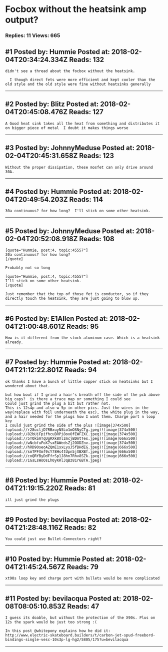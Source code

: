 # Focbox without the heatsink amp output?

### Replies: 11 Views: 665

## \#1 Posted by: Hummie Posted at: 2018-02-04T20:34:24.334Z Reads: 132

```
didn't see a thread about the focbox without the heatsink.

  I though direct fets were more efficient and kept cooler than the old style and the old style were fine without heatsinks generally
```

---
## \#2 Posted by: Blitz Posted at: 2018-02-04T20:45:08.476Z Reads: 127

```
A Good heat sink takes all the heat from something and distributes it on bigger piece of metal  I doubt it makes things worse
```

---
## \#3 Posted by: JohnnyMeduse Posted at: 2018-02-04T20:45:31.658Z Reads: 123

```
Without the proper dissipation, these mosfet can only drive around 30A.
```

---
## \#4 Posted by: Hummie Posted at: 2018-02-04T20:49:54.203Z Reads: 114

```
30a continuous? for how long?  I'll stick on some other heatsink.
```

---
## \#5 Posted by: JohnnyMeduse Posted at: 2018-02-04T20:52:08.918Z Reads: 108

```
[quote="Hummie, post:4, topic:45557"]
30a continuous? for how long?
[/quote]

Probably not so long

[quote="Hummie, post:4, topic:45557"]
I’ll stick on some other heatsink.
[/quote]

Just remember that the top of those fet is conductor, so if they directly touch the heatsink, they are just going to blow up.
```

---
## \#6 Posted by: E1Allen Posted at: 2018-02-04T21:00:48.601Z Reads: 95

```
How is it different from the stock aluminum case. Which is a heatsink already.
```

---
## \#7 Posted by: Hummie Posted at: 2018-02-04T21:12:22.801Z Reads: 94

```
ok thanks I have a bunch of little copper stick on heatsinks but I wondered about that.  

but how bout if I grind a hair's breath off the side of the pcb above big caps?  is there a trace map or something I could see 
Could just grind the plug a bit but rather not. 
This is 12s4p and also w 5p in other pics. Just the wires in the way(replace with foil underneath the esc), the white plug in the way, and a hair needed for the plugs how I want them. Charge port n loop key 
I could just grind the side of the plus ![image|374x500](upload://r28ucljD7RBxuyNSLo1mOSNyCTg.jpeg)![image|374x500](upload://82bUjFpifhcuBRPi8oxOfEWFZXC.jpeg)![image|374x500](upload://5TOkSATqUgRXk8XlzmcjBDmtTes.jpeg)![image|666x500](upload://wNcbfuFoX7sxEAWedsZj2OODZnv.jpeg)![image|374x500](upload://hRD9OseoAZQmE1sxLysJ5fBHdEG.jpeg)![image|666x500](upload://smTPFXmf9cY78Hs4tUpn5jXBXBf.jpeg)![image|666x500](upload://coQRYByDdFfrSp1J8hn7Rhv8SZk.jpeg)![image|666x500](upload://1GsLsWoOsLh0yKRlJqBz81r6BTA.jpeg)
```

---
## \#8 Posted by: Hummie Posted at: 2018-02-04T21:19:15.220Z Reads: 81

```
ill just grind the plugs
```

---
## \#9 Posted by: bevilacqua Posted at: 2018-02-04T21:28:48.116Z Reads: 82

```
You could just use Bullet-Connectors right?
```

---
## \#10 Posted by: Hummie Posted at: 2018-02-04T21:45:24.567Z Reads: 79

```
xt90s loop key and charge port with bullets would be more complicated
```

---
## \#11 Posted by: bevilacqua Posted at: 2018-02-08T08:05:10.853Z Reads: 47

```
I guess its doable, but without the protection of the X90s. Plus on 12s the spark would be just too strong :( 

In this post @whitepony explains how he did it:  
http://www.electric-skateboard.builders/t/carbon-jet-spud-freebord-bindings-single-vesc-10s3p-lg-hg2/5805/175?u=bevilacqua
```

---
